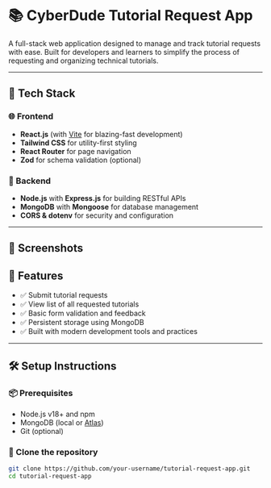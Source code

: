 # 📚 CyberDude Tutorial Request App

A full-stack web application designed to manage and track tutorial requests with ease. Built for developers and learners to simplify the process of requesting and organizing technical tutorials.

---

## 🚀 Tech Stack

### 🌐 Frontend

- **React.js** (with [Vite](https://vitejs.dev/) for blazing-fast development)
- **Tailwind CSS** for utility-first styling
- **React Router** for page navigation
- **Zod** for schema validation (optional)

### 🔧 Backend

- **Node.js** with **Express.js** for building RESTful APIs
- **MongoDB** with **Mongoose** for database management
- **CORS & dotenv** for security and configuration

---

## 📸 Screenshots

## 🧩 Features

- ✅ Submit tutorial requests
- ✅ View list of all requested tutorials
- ✅ Basic form validation and feedback
- ✅ Persistent storage using MongoDB
- ✅ Built with modern development tools and practices

---

## 🛠️ Setup Instructions

### 📦 Prerequisites

- Node.js v18+ and npm
- MongoDB (local or [Atlas](https://www.mongodb.com/atlas))
- Git (optional)

### 🔗 Clone the repository

```bash
git clone https://github.com/your-username/tutorial-request-app.git
cd tutorial-request-app
```
